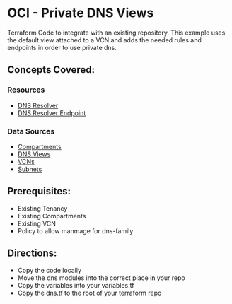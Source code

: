 # OCI - Private DNS Views
Terraform Code to integrate with an existing repository. This example uses the default view attached to a VCN and adds the needed rules and endpoints in order to use private dns.

## Concepts Covered:
### Resources
* [DNS Resolver](https://registry.terraform.io/providers/oracle/oci/latest/docs/resources/dns_resolver)
* [DNS Resolver Endpoint](https://registry.terraform.io/providers/oracle/oci/latest/docs/resources/dns_resolver_endpoint)
### Data Sources
* [Compartments](https://registry.terraform.io/providers/oracle/oci/latest/docs/data-sources/identity_compartments)
* [DNS Views](https://registry.terraform.io/providers/oracle/oci/latest/docs/data-sources/dns_views)
* [VCNs](https://registry.terraform.io/providers/oracle/oci/latest/docs/data-sources/core_vcns)
* [Subnets](https://registry.terraform.io/providers/oracle/oci/latest/docs/data-sources/core_subnets)

## Prerequisites:
* Existing Tenancy
* Existing Compartments
* Existing VCN
* Policy to allow manmage for dns-family

## Directions:
* Copy the code locally
* Move the dns modules into the correct place in your repo
* Copy the variables into your variables.tf
* Copy the dns.tf to the root of your terraform repo